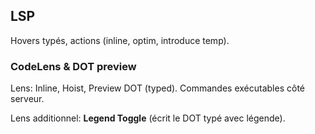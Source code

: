 ## LSP

Hovers typés, actions (inline, optim, introduce temp).


### CodeLens & DOT preview
Lens: Inline, Hoist, Preview DOT (typed). Commandes exécutables côté serveur.

Lens additionnel: **Legend Toggle** (écrit le DOT typé avec légende).